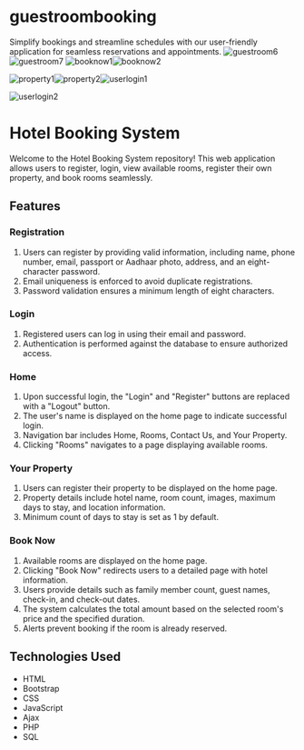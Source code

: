 # guestroombooking
Simplify bookings and streamline schedules with our user-friendly application for seamless reservations and appointments.
![guestroom6](https://github.com/Ezhilvann/guestroombooking/assets/113577026/20fec61a-6cae-4150-a063-1ed4bf847980)
![guestroom7](https://github.com/Ezhilvann/guestroombooking/assets/113577026/3bb97daa-a24d-4b15-986d-950763d53b6b)
![booknow1](https://github.com/Ezhilvann/guestroombooking/assets/113577026/70202d17-4133-4bc8-874e-42b892b4f49f)![booknow2](https://github.com/Ezhilvann/guestroombooking/assets/113577026/0ead8650-eb19-4ea9-9969-6de43dfcd799)

![property1](https://github.com/Ezhilvann/guestroombooking/assets/113577026/f134d4e3-c8c6-4ddb-97ce-b0077c8045e5)![property2](https://github.com/Ezhilvann/guestroombooking/assets/113577026/08ef39ef-0bf9-4183-b1fa-f5b358390ac8)![userlogin1](https://github.com/Ezhilvann/guestroombooking/assets/113577026/543e3361-9912-4f5a-96b9-c148f4e1fd33)

![userlogin2](https://github.com/Ezhilvann/guestroombooking/assets/113577026/8bf373b4-896e-408c-981f-366668a5407b)


# Hotel Booking System

Welcome to the Hotel Booking System repository! This web application allows users to register, login, view available rooms, register their own property, and book rooms seamlessly.

## Features

### Registration
1. Users can register by providing valid information, including name, phone number, email, passport or Aadhaar photo, address, and an eight-character password.
2. Email uniqueness is enforced to avoid duplicate registrations.
3. Password validation ensures a minimum length of eight characters.

### Login
1. Registered users can log in using their email and password.
2. Authentication is performed against the database to ensure authorized access.

### Home
1. Upon successful login, the "Login" and "Register" buttons are replaced with a "Logout" button.
2. The user's name is displayed on the home page to indicate successful login.
3. Navigation bar includes Home, Rooms, Contact Us, and Your Property.
4. Clicking "Rooms" navigates to a page displaying available rooms.

### Your Property
1. Users can register their property to be displayed on the home page.
2. Property details include hotel name, room count, images, maximum days to stay, and location information.
3. Minimum count of days to stay is set as 1 by default.

### Book Now
1. Available rooms are displayed on the home page.
2. Clicking "Book Now" redirects users to a detailed page with hotel information.
3. Users provide details such as family member count, guest names, check-in, and check-out dates.
4. The system calculates the total amount based on the selected room's price and the specified duration.
5. Alerts prevent booking if the room is already reserved.

## Technologies Used
- HTML
- Bootstrap
- CSS
- JavaScript
- Ajax
- PHP
- SQL
